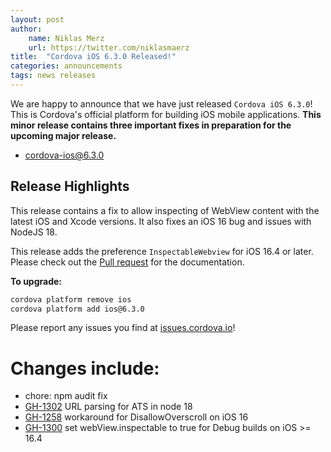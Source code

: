 ```yaml
---
layout: post
author:
    name: Niklas Merz
    url: https://twitter.com/niklasmaerz
title:  "Cordova iOS 6.3.0 Released!"
categories: announcements
tags: news releases
---
```


We are happy to announce that we have just released `Cordova iOS 6.3.0`! This is Cordova's official platform for building iOS mobile applications. **This minor release contains three important fixes in preparation for the upcoming major release.**

* [cordova-ios@6.3.0](https://www.npmjs.com/package/cordova-ios)

## Release Highlights

This release contains a fix to allow inspecting of WebView content with the latest iOS and Xcode versions. It also fixes an iOS 16 bug and issues with NodeJS 18.

This release adds the preference `InspectableWebview` for iOS 16.4 or later. Please check out the [Pull request](https://github.com/apache/cordova-docs/pull/1291) for the documentation.

**To upgrade:**

```bash
cordova platform remove ios
cordova platform add ios@6.3.0
```

Please report any issues you find at [issues.cordova.io](http://issues.cordova.io/)!

<!--more-->
# Changes include:

* chore: npm audit fix
* [GH-1302](https://github.com/apache/cordova-ios/pull/1302) URL parsing for ATS in node 18
* [GH-1258](https://github.com/apache/cordova-ios/pull/1258) workaround for DisallowOverscroll on iOS 16
* [GH-1300](https://github.com/apache/cordova-ios/pull/1300) set webView.inspectable to true for Debug builds on iOS >= 16.4 

